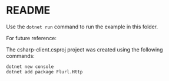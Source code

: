 README
======

Use the `dotnet run` command to run the example in this folder.


For future reference:

The csharp-client.csproj project was created using the following commands:

```
dotnet new console
dotnet add package Flurl.Http
```
